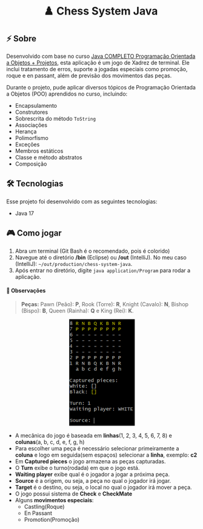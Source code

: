 # <p align="center">♟️ Chess System Java ️</p>

## ⚡ Sobre
Desenvolvido com base no curso [Java COMPLETO Programação Orientada a Objetos + Projetos](https://www.udemy.com/course/java-curso-completo/), esta aplicação é um jogo de Xadrez de terminal. Ele inclui tratamento de erros, suporte a jogadas especiais como promoção, roque e en passant, além de previsão dos movimentos das peças.

Durante o projeto, pude aplicar diversos tópicos de Programação Orientada a Objetos (POO) aprendidos no curso, incluindo:
- Encapsulamento
- Construtores
- Sobrescrita do método `ToString`
- Associações
- Herança
- Polimorfismo
- Exceções
- Membros estáticos
- Classe e método abstratos
- Composição


## 🛠️ Tecnologias
Esse projeto foi desenvolvido com as seguintes tecnologias:
- Java 17

## 🎮 Como jogar
1. Abra um terminal (Git Bash é o recomendado, pois é colorido)
2. Navegue até o diretório **/bin** (Eclipse) ou **/out** (IntelliJ). No meu caso (IntelliJ): `~/out/production/chess-system-java`.
3. Após entrar no diretório, digite `java application/Program` para rodar a aplicação.

#### 🔎 Observações
> **Peças:** Pawn (Peão): **P**, Rook (Torre): **R**, Knight (Cavalo): **N**, Bishop (Bispo): **B**, Queen (Rainha): **Q** e King (Rei): **K**.

<p style="text-align: center;">
  <img src="src/resources/chess-system-java.png" alt="chess-system-java">
</p>

- A mecânica do jogo é baseada em **linhas**(1, 2, 3, 4, 5, 6, 7, 8) e **colunas**(a, b, c, d, e, f, g, h)
- Para escolher uma peça é necessário selecionar primeiramente a **coluna** e logo em seguida(sem espaços) selecionar a **linha**, exemplo: **c2**
- Em **Captured pieces** o jogo armazena as peças capturadas.
- O **Turn** exibe o turno(rodada) em que o jogo está.
- **Waiting player** exibe qual é o jogador a jogar a próxima peça.
- **Source** é a origem, ou seja, a peça no qual o jogador irá jogar.
- **Target** é o destino, ou seja, o local no qual o jogador irá mover a peça.
- O jogo possui sistema de **Check** e **CheckMate**
- Alguns **movimentos especiais**:
  - Castling(Roque)
  - En Passant
  - Promotion(Promoção)